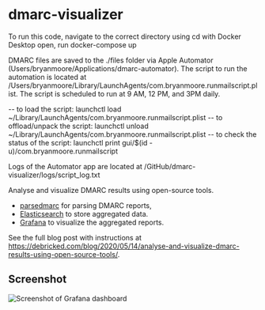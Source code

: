 # dmarc-visualizer

To run this code, navigate to the correct directory using cd
with Docker Desktop open, run docker-compose up

DMARC files are saved to the ./files folder via Apple Automator (Users/bryanmoore/Applications/dmarc-automator). The script to run the automation is located at /Users/bryanmoore/Library/LaunchAgents/com.bryanmoore.runmailscript.plist. The script is scheduled to run at 9 AM, 12 PM, and 3PM daily.

-- to load the script:                  launchctl load ~/Library/LaunchAgents/com.bryanmoore.runmailscript.plist
-- to offload/unpack the script:        launchctl unload ~/Library/LaunchAgents/com.bryanmoore.runmailscript.plist
-- to check the status of the script:   launchctl print gui/$(id -u)/com.bryanmoore.runmailscript

Logs of the Automator app are located at /GitHub/dmarc-visualizer/logs/script_log.txt


Analyse and visualize DMARC results using open-source tools.

* [parsedmarc](https://github.com/domainaware/parsedmarc) for parsing DMARC reports,
* [Elasticsearch](https://www.elastic.co/) to store aggregated data.
* [Grafana](https://grafana.com/) to visualize the aggregated reports.

See the full blog post with instructions at https://debricked.com/blog/2020/05/14/analyse-and-visualize-dmarc-results-using-open-source-tools/.

## Screenshot

![Screenshot of Grafana dashboard](/big_screenshot.png?raw=true)
